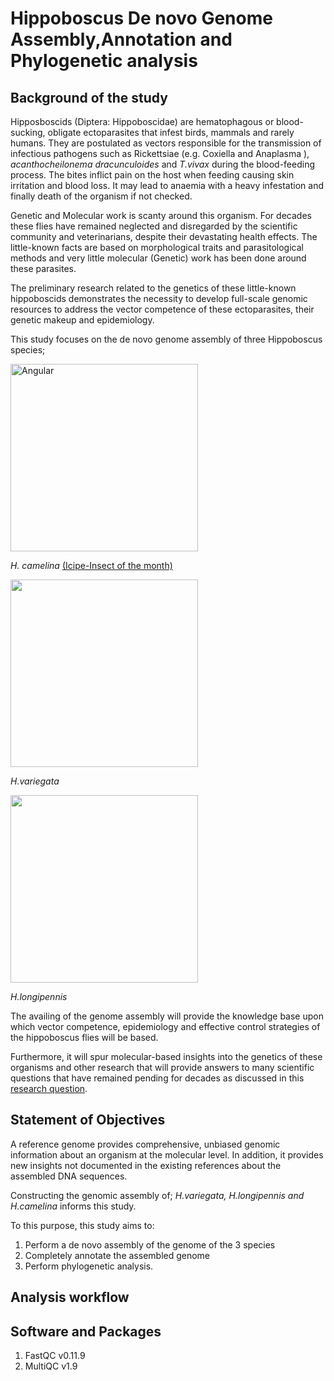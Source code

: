 # Hippoboscus De novo Genome Assembly,Annotation and Phylogenetic analysis


## Background of the study

Hipposboscids (Diptera: Hippoboscidae) are hematophagous or blood-sucking, obligate ectoparasites that infest birds, mammals and rarely humans. They are postulated as vectors responsible for the transmission of infectious pathogens such as Rickettsiae (e.g. Coxiella and Anaplasma ), *acanthocheilonema dracunculoides* and *T.vivax* during the blood-feeding process. The bites inflict pain on the host when feeding causing skin irritation and blood loss. It may lead to anaemia with a heavy infestation and finally death of the organism if not checked.

Genetic and Molecular work is scanty around this organism. For decades these flies have remained neglected and disregarded by the scientific community and veterinarians, despite their devastating health effects. The little-known facts are based on morphological traits and parasitological methods and very little molecular (Genetic) work has been done around these parasites. 

The preliminary research related to the genetics of these little-known hippoboscids demonstrates the necessity to develop full-scale genomic resources to address the vector competence of these ectoparasites, their genetic makeup and epidemiology.

This study focuses on the de novo genome assembly of three Hippoboscus species;


<img src="https://user-images.githubusercontent.com/60787991/199466649-777ba12a-b1ff-4457-b206-bcf71d5affd6.jpg" title="Angular"  width="300"/> 
 
 *H. camelina* [(Icipe-Insect of the month)](http://www.icipe.org/news/insect-month-january-camel-fly-hippobosca-camelina)

<img src="https://user-images.githubusercontent.com/60787991/199472074-b5958e35-c3d5-4a1a-976d-c3d9ab2455e3.jpg" width="300"/>

*H.variegata*


<img src="https://user-images.githubusercontent.com/60787991/199485143-d22e2b65-f8df-4230-88cf-ba8b641be029.jpg" width="300"/>


*H.longipennis*

The availing of the genome assembly will provide the knowledge base upon which vector competence, epidemiology and effective control strategies of the hippoboscus flies will be based. 

Furthermore, it will spur molecular-based insights into the genetics of these organisms and other research that will provide answers to many scientific questions that have remained pending for decades as discussed in this [research question](https://github.com/fredrickkebaso/Hippobosca-De-novo-Genome-Assembly/blob/main/Documents/Literature/Research%20question%20or%20Gaps.md).


## Statement of Objectives

A reference genome provides comprehensive, unbiased genomic information about an organism at the molecular level. In addition, it provides new insights not documented in the existing references about the assembled DNA sequences. 

Constructing the genomic assembly of; *H.variegata, H.longipennis and H.camelina* informs this study.

To this purpose, this study aims to:

1. Perform a de novo assembly of the genome of the 3 species
2. Completely annotate the assembled genome
3. Perform phylogenetic analysis.


## Analysis workflow



## Software and Packages

1. FastQC v0.11.9
2. MultiQC v1.9


